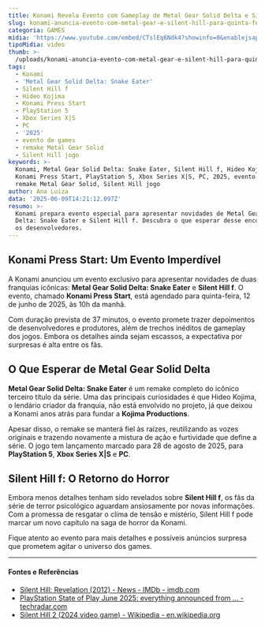 ```yaml
---
title: Konami Revela Evento com Gameplay de Metal Gear Solid Delta e Silent Hill f
slug: konami-anuncia-evento-com-metal-gear-e-silent-hill-para-quinta-feira-12
categoria: GAMES
midia: 'https://www.youtube.com/embed/CTslEq6Ndk4?showinfo=0&enablejsapi=1'
tipoMidia: video
thumb: >-
  /uploads/konami-anuncia-evento-com-metal-gear-e-silent-hill-para-quinta-feira-12-thumb.png
tags:
  - Konami
  - 'Metal Gear Solid Delta: Snake Eater'
  - Silent Hill f
  - Hideo Kojima
  - Konami Press Start
  - PlayStation 5
  - Xbox Series X|S
  - PC
  - '2025'
  - evento de games
  - remake Metal Gear Solid
  - Silent Hill jogo
keywords: >-
  Konami, Metal Gear Solid Delta: Snake Eater, Silent Hill f, Hideo Kojima,
  Konami Press Start, PlayStation 5, Xbox Series X|S, PC, 2025, evento de games,
  remake Metal Gear Solid, Silent Hill jogo
author: Ana Luiza
data: '2025-06-09T14:21:12.097Z'
resumo: >-
  Konami prepara evento especial para apresentar novidades de Metal Gear Solid
  Delta: Snake Eater e Silent Hill f. Descubra o que esperar desse encontro com
  os desenvolvedores.
---
```


## Konami Press Start: Um Evento Imperdível

A Konami anunciou um evento exclusivo para apresentar novidades de duas franquias icônicas: **Metal Gear Solid Delta: Snake Eater** e **Silent Hill f**. O evento, chamado **Konami Press Start**, está agendado para quinta-feira, 12 de junho de 2025, às 10h da manhã.

Com duração prevista de 37 minutos, o evento promete trazer depoimentos de desenvolvedores e produtores, além de trechos inéditos de gameplay dos jogos. Embora os detalhes ainda sejam escassos, a expectativa por surpresas é alta entre os fãs.

## O Que Esperar de Metal Gear Solid Delta

**Metal Gear Solid Delta: Snake Eater** é um remake completo do icônico terceiro título da série. Uma das principais curiosidades é que Hideo Kojima, o lendário criador da franquia, não está envolvido no projeto, já que deixou a Konami anos atrás para fundar a **Kojima Productions**.

Apesar disso, o remake se manterá fiel às raízes, reutilizando as vozes originais e trazendo novamente a mistura de ação e furtividade que define a série. O jogo tem lançamento marcado para 28 de agosto de 2025, para **PlayStation 5**, **Xbox Series X|S** e **PC**.

## Silent Hill f: O Retorno do Horror

Embora menos detalhes tenham sido revelados sobre **Silent Hill f**, os fãs da série de terror psicológico aguardam ansiosamente por novas informações. Com a promessa de resgatar o clima de tensão e mistério, Silent Hill f pode marcar um novo capítulo na saga de horror da Konami.

Fique atento ao evento para mais detalhes e possíveis anúncios surpresa que prometem agitar o universo dos games.

---

#### Fontes e Referências

- [Silent Hill: Revelation (2012) - News - IMDb - imdb.com](https://www.imdb.com/title/tt0938330/news/)
- [PlayStation State of Play June 2025: everything announced from ... - techradar.com](https://www.techradar.com/news/live/sony-playstation-state-of-play-june-2025-live)
- [Silent Hill 2 (2024 video game) - Wikipedia - en.wikipedia.org](https://en.wikipedia.org/wiki/Silent_Hill_2_(2024_video_game))

